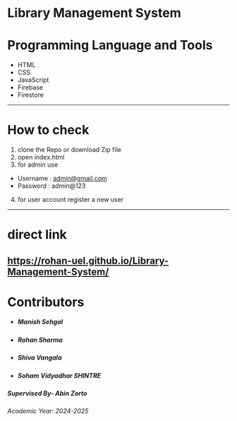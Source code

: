 # Library Management System



# Programming Language and Tools

  - HTML
  - CSS
  - JavaScript
  - Firebase
  - Firestore
---
# How to check
1. clone the Repo or download Zip file
2. open index.html
3. for admin use 
- Username : admin@gmail.com
- Password : admin@123

4. for user account register a new user
---

# direct link 
https://rohan-uel.github.io/Library-Management-System/
---
# Contributors
- ##### Manish Sehgal
- ##### Rohan Sharma 
- ##### Shiva Vangala
- ##### Soham Vidyadhar SHINTRE

##### Supervised By- Abin Zorto
###### Academic Year: 2024-2025
